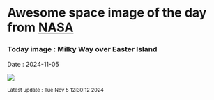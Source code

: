 
# Awesome space image of the day from [NASA](https://api.nasa.gov/)

### Today image : Milky Way over Easter Island
Date : 2024-11-05

![](https://apod.nasa.gov/apod/image/2411/IslandMoai_Dury_960.jpg)

<small>Latest update : Tue Nov  5 12:30:12 2024</small>
        